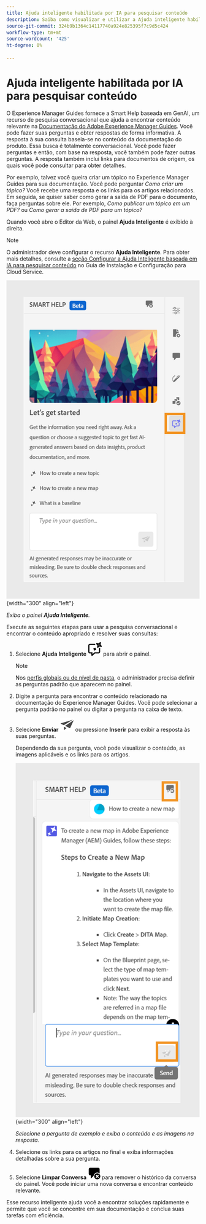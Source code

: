 ```yaml
---
title: Ajuda inteligente habilitada por IA para pesquisar conteúdo
description: Saiba como visualizar e utilizar a Ajuda inteligente habilitada por IA no Editor da Web.
source-git-commit: 324b9b1364c14117740a924e825395f7c9d5c424
workflow-type: tm+mt
source-wordcount: '425'
ht-degree: 0%

---
```


# Ajuda inteligente habilitada por IA para pesquisar conteúdo



O Experience Manager Guides fornece a Smart Help baseada em GenAI, um recurso de pesquisa conversacional que ajuda a encontrar conteúdo relevante na [Documentação do Adobe Experience Manager Guides](https://experienceleague.adobe.com/en/docs/experience-manager-guides/using/overview).
Você pode fazer suas perguntas e obter respostas de forma informativa. A resposta à sua consulta baseia-se no conteúdo da documentação do produto. Essa busca é totalmente conversacional. Você pode fazer perguntas e então, com base na resposta, você também pode fazer outras perguntas. A resposta também inclui links para documentos de origem, os quais você pode consultar para obter detalhes.

Por exemplo, talvez você queira criar um tópico no Experience Manager Guides para sua documentação. Você pode perguntar *Como criar um tópico?* Você recebe uma resposta e os links para os artigos relacionados. Em seguida, se quiser saber como gerar a saída de PDF para o documento, faça perguntas sobre ele. Por exemplo, *Como publicar um tópico em um PDF?* ou *Como gerar a saída de PDF para um tópico?*



Quando você abre o Editor da Web, o painel **Ajuda Inteligente** é exibido à direita.



>[!NOTE]
>
> O administrador deve configurar o recurso **Ajuda Inteligente**. Para obter mais detalhes, consulte a [seção Configurar a Ajuda Inteligente baseada em IA para pesquisar conteúdo](/help/product-guide/cs-install-guide/conf-smart-help.md) no Guia de Instalação e Configuração para Cloud Service.

![Painel Ajuda Inteligente](images/smart-help-panel.png){width="300" align="left"}

*Exiba o painel **Ajuda Inteligente**.*

Execute as seguintes etapas para usar a pesquisa conversacional e encontrar o conteúdo apropriado e resolver suas consultas:

1. Selecione **Ajuda Inteligente** ![Ícone da Ajuda Inteligente](images/smart-help-icon.svg) para abrir o painel.



   >[!NOTE]
   >
   > Nos [perfis globais ou de nível de pasta](/help/product-guide/cs-install-guide/conf-folder-level.md#conf-ai-guides-assistant), o administrador precisa definir as perguntas padrão que aparecem no painel.

1. Digite a pergunta para encontrar o conteúdo relacionado na documentação do Experience Manager Guides. Você pode selecionar a pergunta padrão no painel ou digitar a pergunta na caixa de texto.

1. Selecione **Enviar** ![Enviar ícone](images/send-icon.svg) ou pressione **Inserir** para exibir a resposta às suas perguntas.

   Dependendo da sua pergunta, você pode visualizar o conteúdo, as imagens aplicáveis e os links para os artigos.

   ![Resposta do painel da Ajuda Inteligente](images/smart-help-panel-response.png){width="300" align="left"}


   *Selecione a pergunta de exemplo e exiba o conteúdo e as imagens na resposta.*





1. Selecione os links para os artigos no final e exiba informações detalhadas sobre a sua pergunta.


1. Selecione **Limpar Conversa** ![limpar conversa](images/clear-conversation-icon.svg) para remover o histórico da conversa do painel. Você pode iniciar uma nova conversa e encontrar conteúdo relevante.

Esse recurso inteligente ajuda você a encontrar soluções rapidamente e permite que você se concentre em sua documentação e conclua suas tarefas com eficiência.

